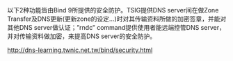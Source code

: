 以下2种功能皆由Bind 9所提供的安全防护。TSIG提供DNS server间在做Zone Transfer及DNS更新(更新zone的设定…)时对其传输资料所做的加密签章，并能对其他DNS server做认证；”rndc” command提供使用者能远端控管DNS server，并对传输资料做加密，来提高DNS server的安全防护。

http://dns-learning.twnic.net.tw/bind/security.html